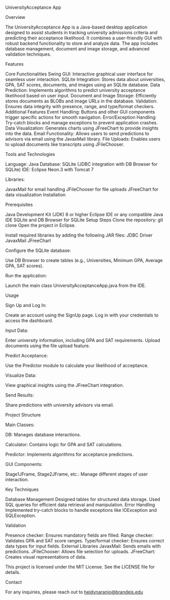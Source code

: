 UniversityAcceptance App

Overview

The UniversityAcceptance App is a Java-based desktop application designed to assist students in tracking university admissions criteria and predicting their acceptance likelihood. It combines a user-friendly GUI with robust backend functionality to store and analyze data. The app includes database management, document and image storage, and advanced validation techniques.

Features

Core Functionalities
Swing GUI: Interactive graphical user interface for seamless user interaction.
SQLite Integration: Stores data about universities, GPA, SAT scores, documents, and images using an SQLite database.
Data Prediction: Implements algorithms to predict university acceptance likelihood based on user input.
Document and Image Storage: Efficiently stores documents as BLOBs and image URLs in the database.
Validation: Ensures data integrity with presence, range, and type/format checkers.
Additional Features
Event Handling: Buttons and other GUI components trigger specific actions for smooth navigation.
Error/Exception Handling: Try-catch blocks and manage exceptions to prevent application crashes.
Data Visualization: Generates charts using JFreeChart to provide insights into the data.
Email Functionality: Allows users to send predictions to advisors via email using the JavaxMail library.
File Uploads: Enables users to upload documents like transcripts using JFileChooser.

Tools and Technologies

Language: Java
Database: SQLite (JDBC integration with DB Browser for SQLite)
IDE: Eclipse Neon.3 with Tomcat 7

Libraries:

JavaxMail for email handling
JFileChooser for file uploads
JFreeChart for data visualization
Installation

Prerequisites

Java Development Kit (JDK) 8 or higher
Eclipse IDE or any compatible Java IDE
SQLite and DB Browser for SQLite
Setup Steps
Clone the repository:
git clone <repository-url>
Open the project in Eclipse.

Install required libraries by adding the following JAR files:
JDBC Driver
JavaxMail
JFreeChart

Configure the SQLite database:

Use DB Browser to create tables (e.g., Universities, Minimum GPA, Average GPA, SAT scores).

Run the application:

Launch the main class UniversityAcceptanceApp.java from the IDE.

Usage

Sign Up and Log In:

Create an account using the SignUp page.
Log in with your credentials to access the dashboard.

Input Data:

Enter university information, including GPA and SAT requirements.
Upload documents using the file upload feature.

Predict Acceptance:

Use the Predictor module to calculate your likelihood of acceptance.

Visualize Data:

View graphical insights using the JFreeChart integration.

Send Results:

Share predictions with university advisors via email.

Project Structure

Main Classes:

DB: Manages database interactions.

Calculator: Contains logic for GPA and SAT calculations.

Predictor: Implements algorithms for acceptance predictions.

GUI Components:

Stage1JFrame, Stage2JFrame, etc.: Manage different stages of user interaction.

Key Techniques

Database Management
Designed tables for structured data storage.
Used SQL queries for efficient data retrieval and manipulation.
Error Handling
Implemented try-catch blocks to handle exceptions like IOException and SQLException.

Validation

Presence checker: Ensures mandatory fields are filled.
Range checker: Validates GPA and SAT score ranges.
Type/format checker: Ensures correct data types for input fields.
External Libraries
JavaxMail: Sends emails with predictions.
JFileChooser: Allows file selection for uploads.
JFreeChart: Creates visual representations of data.



This project is licensed under the MIT License. See the LICENSE file for details.

Contact

For any inquiries, please reach out to heidynaranjo@brandeis.edu
